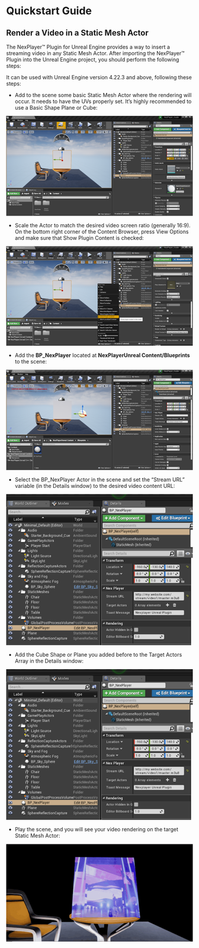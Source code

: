 # Quickstart Guide
## Render a Video in a Static Mesh Actor

The NexPlayer™ Plugin for Unreal Engine provides a way to insert a streaming video in any Static Mesh Actor. After importing the NexPlayer™ Plugin into the Unreal Engine project, you should perform the following steps:

It can be used with Unreal Engine version 4.22.3 and above, following these steps:

- Add to the scene some basic Static Mesh Actor where the rendering will occur. It needs to have the UVs properly set. It’s highly recommended to use a Basic Shape Plane or Cube:

![](../assets/basic/quick1.png)

- Scale the Actor to match the desired video screen ratio (generally 16:9). On the bottom right corner of the Content Browser, press View Options and make sure that Show Plugin Content is checked:

![](../assets/basic/quick2.png)

- Add the **BP_NexPlayer** located at **NexPlayerUnreal Content/Blueprints** to the scene:

![](../assets/basic/quick3.png)

- Select the BP_NexPlayer Actor in the scene and set the “Stream URL” variable (in the Details window) to the desired video content URL:

![](../assets/basic/quick4.png)

- Add the Cube Shape or Plane you added before to the Target Actors Array in the Details window:

![](../assets/basic/quick5.png)

- Play the scene, and you will see your video rendering on the target Static Mesh Actor:

![](../assets/basic/quick6.gif)